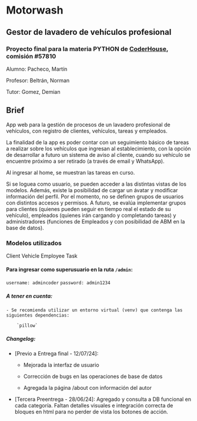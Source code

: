 # Motorwash

## Gestor de lavadero de vehículos profesional

### Proyecto final para la materia PYTHON de [CoderHouse](https://www.coderhouse.com), comisión #57810

Alumno: Pacheco, Martín

Profesor: Beltrán, Norman

Tutor: Gomez, Demian

## Brief

App web para la gestión de procesos de un lavadero profesional de vehículos, con registro de clientes, vehículos, tareas y empleados.

La finalidad de la app es poder contar con un seguimiento básico de tareas a realizar sobre los vehículos que ingresan al establecimiento, con la opción de desarrollar a futuro un sistema de aviso al cliente, cuando su vehículo se encuentre próximo a ser retirado (a través de email y WhatsApp).

Al ingresar al home, se muestran las tareas en curso.

Si se loguea como usuario, se pueden acceder a las distintas vistas de los modelos. Además, existe la posibilidad de cargar un ávatar y modificar información del perfil. Por el momento, no se definen grupos de usuarios con distintos accesos y permisos. A futuro, se evalúa implementar grupos para clientes (quienes pueden seguir en tiempo real el estado de su vehículo), empleados (quienes irán cargando y completando tareas) y administradores (funciones de Empleados y con posibilidad de ABM en la base de datos).

### Modelos utilizados

Client
Vehicle
Employee
Task

#### Para ingresar como superusuario en la ruta `/admin`:

`username: admincoder`
`password: admin1234`

##### A tener en cuenta:

    - Se recomienda utilizar un entorno virtual (venv) que contenga las siguientes dependencias:

        `pillow`

##### Changelog:

-   [Previo a Entrega final - 12/07/24]:

    -   Mejorada la interfaz de usuario

    -   Corrección de bugs en las operaciones de base de datos

    -   Agregada la página /about con información del autor

-   [Tercera Preentrega - 28/06/24]: Agregado y consulta a DB funcional en cada categoría. Faltan detalles visuales e integración correcta de bloques en html para no perder de vista los botones de acción.
